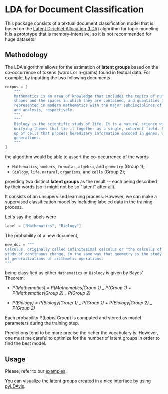 # LDA for Document Classification

This package consists of a textual document classification model that is based on the <a href="https://radimrehurek.com/gensim/models/ldamulticore.html">Latent Dirichlet Allocation (LDA)</a> algorithm for topic modeling.
It is a prototype that is memory-intensive, so it is not recommended for huge datasets.

## Methodology

The LDA algorithm allows for the estimation of <b>latent groups</b> based on the co-occurrence of tokens (words or n-grams) found in textual data. For example, by inputting the two following documents

```python
corpus = [
    """
    Mathematics is an area of knowledge that includes the topics of numbers, formulas and related structures,
    shapes and the spaces in which they are contained, and quantities and their changes. These topics are
    represented in modern mathematics with the major subdisciplines of number theory, algebra, geometry,
    and analysis, respectively.
    """,
    """
    Biology is the scientific study of life. It is a natural science with a broad scope but has several
    unifying themes that tie it together as a single, coherent field. For instance, all organisms are made
    up of cells that process hereditary information encoded in genes, which can be transmitted to future
    generations.
    """
]
```

the algorithm would be able to assert the co-occurrence of the words

- `Mathematics`, `numbers`, `formulas`, `algebra`, and `geometry` (Group 1);
- `Biology`, `life`, `natural`, `organisms`, and `cells` (Group 2);

providing two distinct <b>latent groups</b> as the result -- each being described by their words (so it might not be so "latent" after all).

It consists of an unsupervised learning process. However, we can make a supervised classification model by including labeled data in the training process.

Let's say the labels were

```python
label = ["Mathematics", "Biology"]
```

The probability of a new document,

```python
new_doc = """
Calculus, originally called infinitesimal calculus or "the calculus of infinitesimals", is the mathematical
study of continuous change, in the same way that geometry is the study of shape, and algebra is the study
of generalizations of arithmetic operations.
"""
```

being classified as either `Mathematics` or `Biology` is given by Bayes' Theorem:

- <i>P(Mathematics) = P(Mathematics|Group 1) _ P(Group 1) + P(Mathematics|Group 2) _ P(Group 2)</i>

- <i>P(Biology) = P(Biology|Group 1) _ P(Group 1) + P(Biology|Group 2) _ P(Group 2)</i>

Each probability P(<i>Label</i>|<i>Group</i>) is computed and stored as model parameters during the training step.

Predictions tend to be more precise the richer the vocabulary is. However, one must me careful to optimize for the number of latent groups in order to find the best model.

## Usage

Please, refer to our <a href="https://github.com/ACovacevice/topic-classification/tree/main/examples">examples</a>.

You can visualize the latent groups created in a nice interface by using <a href="https://pypi.org/project/pyLDAvis/">pyLDAvis</a>.
